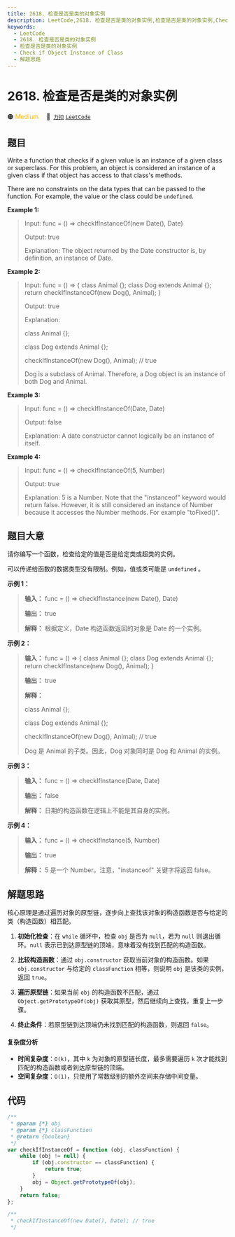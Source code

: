 ```yaml
---
title: 2618. 检查是否是类的对象实例
description: LeetCode,2618. 检查是否是类的对象实例,检查是否是类的对象实例,Check if Object Instance of Class,解题思路
keywords:
  - LeetCode
  - 2618. 检查是否是类的对象实例
  - 检查是否是类的对象实例
  - Check if Object Instance of Class
  - 解题思路
---
```


# 2618. 检查是否是类的对象实例

🟠 <font color=#ffb800>Medium</font>&emsp; 🔗&ensp;[`力扣`](https://leetcode.cn/problems/check-if-object-instance-of-class) [`LeetCode`](https://leetcode.com/problems/check-if-object-instance-of-class)

## 题目

Write a function that checks if a given value is an instance of a given class
or superclass. For this problem, an object is considered an instance of a
given class if that object has access to that class's methods.

There are no constraints on the data types that can be passed to the function.
For example, the value or the class could be `undefined`.

**Example 1:**

> Input: func = () => checkIfInstanceOf(new Date(), Date)
>
> Output: true
>
> Explanation: The object returned by the Date constructor is, by definition, an instance of Date.

**Example 2:**

> Input: func = () => { class Animal {}; class Dog extends Animal {}; return checkIfInstanceOf(new Dog(), Animal); }
>
> Output: true
>
> Explanation:
>
> class Animal {};
>
> class Dog extends Animal {};
>
> checkIfInstanceOf(new Dog(), Animal); // true
>
> Dog is a subclass of Animal. Therefore, a Dog object is an instance of both Dog and Animal.

**Example 3:**

> Input: func = () => checkIfInstanceOf(Date, Date)
>
> Output: false
>
> Explanation: A date constructor cannot logically be an instance of itself.

**Example 4:**

> Input: func = () => checkIfInstanceOf(5, Number)
>
> Output: true
>
> Explanation: 5 is a Number. Note that the "instanceof" keyword would return false. However, it is still considered an instance of Number because it accesses the Number methods. For example "toFixed()".

## 题目大意

请你编写一个函数，检查给定的值是否是给定类或超类的实例。

可以传递给函数的数据类型没有限制。例如，值或类可能是 `undefined` 。

**示例 1：**

> **输入：** func = () => checkIfInstance(new Date(), Date)
>
> **输出：** true
>
> **解释：** 根据定义，Date 构造函数返回的对象是 Date 的一个实例。

**示例 2：**

> **输入：** func = () => { class Animal {}; class Dog extends Animal {}; return checkIfInstance(new Dog(), Animal); }
>
> **输出：** true
>
> **解释：**
>
> class Animal {};
>
> class Dog extends Animal {};
>
> checkIfInstanceOf(new Dog(), Animal); // true
>
> Dog 是 Animal 的子类。因此，Dog 对象同时是 Dog 和 Animal 的实例。

**示例 3：**

> **输入：** func = () => checkIfInstance(Date, Date)
>
> **输出：** false
>
> **解释：** 日期的构造函数在逻辑上不能是其自身的实例。

**示例 4：**

> **输入：** func = () => checkIfInstance(5, Number)
>
> **输出：** true
>
> **解释：** 5 是一个 Number。注意，"instanceof" 关键字将返回 false。

## 解题思路

核心原理是通过遍历对象的原型链，逐步向上查找该对象的构造函数是否与给定的类（构造函数）相匹配。

1. **初始化检查**：在 `while` 循环中，检查 `obj` 是否为 `null`，若为 `null` 则退出循环。`null` 表示已到达原型链的顶端，意味着没有找到匹配的构造函数。

2. **比较构造函数**：通过 `obj.constructor` 获取当前对象的构造函数。如果 `obj.constructor` 与给定的 `classFunction` 相等，则说明 `obj` 是该类的实例，返回 `true`。

3. **遍历原型链**：如果当前 `obj` 的构造函数不匹配，通过 `Object.getPrototypeOf(obj)` 获取其原型，然后继续向上查找，重复上一步骤。

4. **终止条件**：若原型链到达顶端仍未找到匹配的构造函数，则返回 `false`。

#### 复杂度分析

- **时间复杂度**：`O(k)`，其中 `k` 为对象的原型链长度，最多需要遍历 `k` 次才能找到匹配的构造函数或者到达原型链的顶端。
- **空间复杂度**：`O(1)`，只使用了常数级别的额外空间来存储中间变量。

## 代码

```javascript
/**
 * @param {*} obj
 * @param {*} classFunction
 * @return {boolean}
 */
var checkIfInstanceOf = function (obj, classFunction) {
	while (obj != null) {
		if (obj.constructor == classFunction) {
			return true;
		}
		obj = Object.getPrototypeOf(obj);
	}
	return false;
};

/**
 * checkIfInstanceOf(new Date(), Date); // true
 */
```

